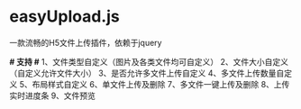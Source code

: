 # easyUpload.js
一款流畅的H5文件上传插件，依赖于jquery

**# 支持 #**
1、文件类型自定义（图片及各类文件均可自定义）
2、文件大小自定义（自定义允许文件大小）
3、是否允许多文件上传自定义
4、多文件上传数量自定义
5、布局样式自定义
6、单文件上传及删除
7、多文件一键上传及删除
8、上传实时进度条
9、文件预览
